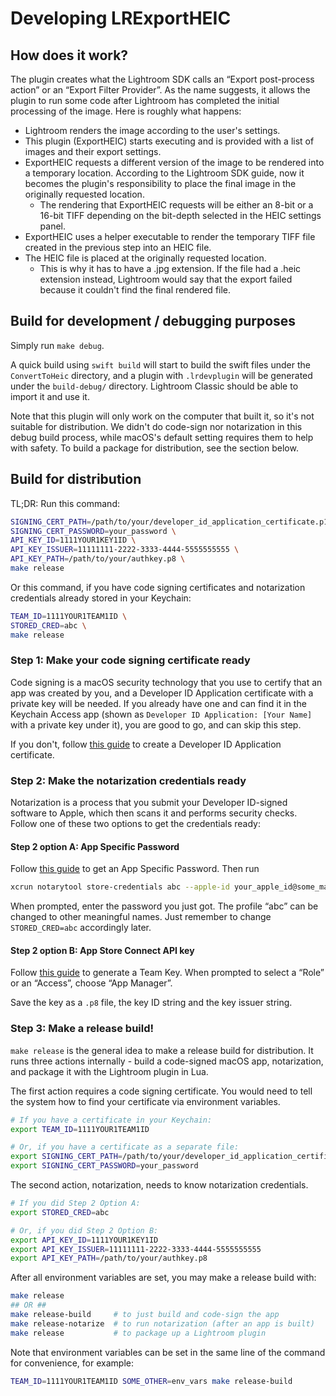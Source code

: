 # Developing LRExportHEIC

## How does it work?

The plugin creates what the Lightroom SDK calls an “Export post-process action”
or an “Export Filter Provider”. As the name suggests, it allows the plugin to
run some code after Lightroom has completed the initial processing of the image.
Here is roughly what happens:

- Lightroom renders the image according to the user's settings.
- This plugin (ExportHEIC) starts executing and is provided with a list of
  images and their export settings.
- ExportHEIC requests a different version of the image to be rendered into a
  temporary location. According to the Lightroom SDK guide, now it becomes the
  plugin's responsibility to place the final image in the originally requested
  location.
  - The rendering that ExportHEIC requests will be either an 8-bit or a 16-bit
    TIFF depending on the bit-depth selected in the HEIC settings panel.
 - ExportHEIC uses a helper executable to render the temporary TIFF file created
   in the previous step into an HEIC file.
 - The HEIC file is placed at the originally requested location.
   - This is why it has to have a .jpg extension. If the file had a .heic
     extension instead, Lightroom would say that the export failed because it
     couldn't find the final rendered file.

## Build for development / debugging purposes

Simply run `make debug`.

A quick build using `swift build` will start to build the swift files
under the `ConvertToHeic` directory, and a plugin with `.lrdevplugin`
will be generated under the `build-debug/` directory.
Lightroom Classic should be able to import it and use it.

Note that this plugin will only work on the computer that built it,
so it's not suitable for distribution.
We didn't do code-sign nor notarization in this debug build process,
while macOS's default setting requires them to help with safety.
To build a package for distribution, see the section below.

## Build for distribution

TL;DR: Run this command:

```sh
SIGNING_CERT_PATH=/path/to/your/developer_id_application_certificate.p12 \
SIGNING_CERT_PASSWORD=your_password \
API_KEY_ID=1111YOUR1KEY1ID \
API_KEY_ISSUER=11111111-2222-3333-4444-5555555555 \
API_KEY_PATH=/path/to/your/authkey.p8 \
make release
```

Or this command, if you have code signing certificates and
notarization credentials already stored in your Keychain:

```sh
TEAM_ID=1111YOUR1TEAM1ID \
STORED_CRED=abc \
make release
```

### Step 1: Make your code signing certificate ready

Code signing is a macOS security technology that you use to certify that an app
was created by you, and a Developer ID Application certificate
with a private key will be needed.
If you already have one and can find it in the Keychain Access app
(shown as `Developer ID Application: [Your Name]` with a private key under it),
you are good to go, and can skip this step.

If you don't, follow
[this guide](https://developer.apple.com/help/account/create-certificates/create-developer-id-certificates/)
to create a Developer ID Application certificate.

### Step 2: Make the notarization credentials ready

Notarization is a process that you submit your Developer ID-signed software
to Apple, which then scans it and performs security checks.
Follow one of these two options to get the credentials ready:

#### Step 2 option A: App Specific Password

Follow [this guide](https://support.apple.com/en-us/102654) to get an
App Specific Password. Then run

```sh
xcrun notarytool store-credentials abc --apple-id your_apple_id@some_mail.com --team-id 1111YOUR1TEAM1ID
```

When prompted, enter the password you just got.
The profile “abc” can be changed to other meaningful names.
Just remember to change `STORED_CRED=abc` accordingly later.

#### Step 2 option B: App Store Connect API key

Follow
[this guide](https://developer.apple.com/documentation/appstoreconnectapi/creating-api-keys-for-app-store-connect-api#Generate-a-Team-Key-and-Assign-It-a-Role)
to generate a Team Key.
When prompted to select a “Role” or an “Access”, choose “App Manager”.

Save the key as a `.p8` file, the key ID string and the key issuer string.

### Step 3: Make a release build!

`make release` is the general idea to make a release build for distribution.
It runs three actions internally - build a code-signed macOS app, notarization,
and package it with the Lightroom plugin in Lua.

The first action requires a code signing certificate.
You would need to tell the system how to find your certificate
via environment variables.

```sh
# If you have a certificate in your Keychain:
export TEAM_ID=1111YOUR1TEAM1ID

# Or, if you have a certificate as a separate file:
export SIGNING_CERT_PATH=/path/to/your/developer_id_application_certificate.p12
export SIGNING_CERT_PASSWORD=your_password
```

The second action, notarization, needs to know notarization credentials.

```sh
# If you did Step 2 Option A:
export STORED_CRED=abc

# Or, if you did Step 2 Option B:
export API_KEY_ID=1111YOUR1KEY1ID
export API_KEY_ISSUER=11111111-2222-3333-4444-5555555555
export API_KEY_PATH=/path/to/your/authkey.p8
```

After all environment variables are set, you may make a release build with:

```sh
make release
## OR ##
make release-build     # to just build and code-sign the app
make release-notarize  # to run notarization (after an app is built)
make release           # to package up a Lightroom plugin
```

Note that environment variables can be set in the same line of the command
for convenience, for example:

```sh
TEAM_ID=1111YOUR1TEAM1ID SOME_OTHER=env_vars make release-build
```
